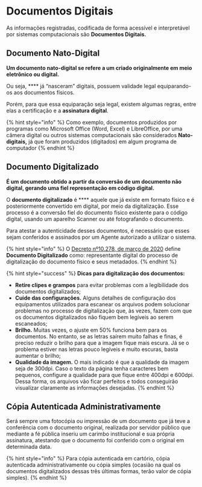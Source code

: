 # Documentos Digitais

As informações registradas, codificada de forma acessível e interpretável por sistemas computacionais são **Documentos Digitais.**

## **Documento Nato-Digital**

**Um documento nato-digital se refere a um criado originalmente em meio eletrônico ou digital.**

Ou seja, **** já “nasceram” digitais, possuem validade legal equiparando-os aos documentos físicos.

Porém, para que essa equiparação seja legal, existem algumas regras, entre elas a certificação e a **assinatura digital**.

{% hint style="info" %}
Como exemplo, documentos produzidos por programas como Microsoft Office (Word, Excel) e LibreOffice, por uma câmera digital ou outros sistemas computacionais são considerados **Nato-digitais,** já que foram produzidos (digitados) em algum programa de computador
{% endhint %}

## Documento Digitalizado

**É um documento obtido a partir da conversão de um documento não digital, gerando uma fiel representação em código digital.**

O **documento digitalizado** é **** aquele que já existe em formato físico e é posteriormente convertido em digital, por meio da digitalização. Esse processo é a conversão fiel do documento físico existente para o código digital, usando um aparelho Scanner ou até fotografando o documento.

Para atestar a autenticidade desses documentos, é necessário que esses sejam conferidos e assinados por um Agente autorizado a utilizar o sistema.

{% hint style="info" %}
O  [Decreto nº10.278, de março de 2020](http://www.planalto.gov.br/ccivil\_03/\_ato2019-2022/2020/decreto/D10278.htm) define **Documento Digitalizado** como: representante digital do processo de digitalização do documento físico e seus metadados.
{% endhint %}

{% hint style="success" %}
**Dicas para digitalização dos documentos:**

* **Retire clipes e grampos** para evitar problemas com a legibilidade dos documentos digitalizados;
* **Cuide das configurações.** Alguns detalhes de configuração dos equipamentos utilizados para escanear os arquivos podem solucionar problemas no processo de digitalização que, às vezes, fazem com que os documentos digitalizados não fiquem bem legíveis ao serem escaneados;
* **Brilho.** Muitas vezes, o ajuste em 50% funciona bem para os documentos. No entanto, se as letras saírem muito falhas e finas, é preciso reduzir o brilho para que a imagem fique mais escura. Já se o problema estiver nas letras pouco legíveis e muito escuras, basta aumentar o brilho;
* **Qualidade da imagem.** O mais indicado é que a qualidade da imagem seja de 300dpi. Caso o texto da página tenha caracteres bem pequenos, configure a qualidade para que fique entre 400dpi e 600dpi. Dessa forma, os arquivos vão ficar perfeitos e todos conseguirão visualizar claramente as informações desejadas.
{% endhint %}

## Cópia Autenticada Administrativamente

Será sempre uma fotocópia ou impressão de um documento que já teve a conferência com o documento original, realizada por servidor público que mediante a fé pública inseriu um carimbo institucional e sua própria assinatura, atestando que o documento foi conferido com o original em determinada data.

{% hint style="info" %}
Para cópia autenticada em cartório, cópia autenticada administrativamente ou cópia simples (ocasião na qual os documentos digitalizados dessas três últimas formas, terão valor de cópia simples).
{% endhint %}
